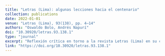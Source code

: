 ```yaml
---
title: "Letras (Lima): algunas lecciones hacia el centenario"
collection: publications
date: 2022-01-01
venue: "Letras (Lima), 93(138), pp. 4–14"
authors: "Oswaldo Bolo, Andrés Napurí"
doi: "10.30920/letras.93.138.1"
type: "journal"
excerpt: "Reflexión crítica en torno a la revista Letras (Lima) en su camino hacia el centenario."
link: "https://doi.org/10.30920/letras.93.138.1"
---
```

